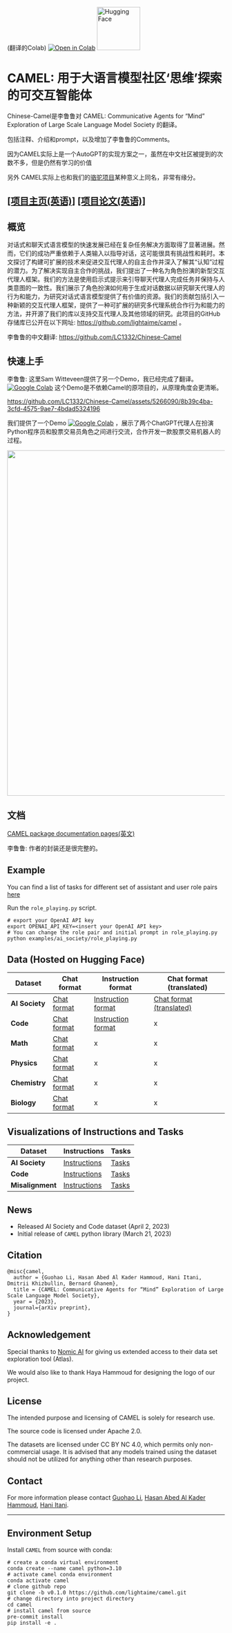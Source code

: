 (翻译的Colab) [![Open in Colab](https://colab.research.google.com/assets/colab-badge.svg)](https://colab.research.google.com/github/LC1332/Chinese-Camel/blob/master/notebook/camel_demo.ipynb)
<a href="https://huggingface.co/camel-ai"><img src="https://huggingface.co/datasets/huggingface/brand-assets/resolve/main/hf-logo-with-title.png" alt="Hugging Face" width="100"/></a>


# CAMEL: 用于大语言模型社区‘思维’探索的可交互智能体

Chinese-Camel是李鲁鲁对 CAMEL: Communicative Agents for “Mind” Exploration of Large Scale Language Model Society 的翻译。

包括注释、介绍和prompt，以及增加了李鲁鲁的Comments。

因为CAMEL实际上是一个AutoGPT的实现方案之一，虽然在中文社区被提到的次数不多，但是仍然有学习的价值

另外 CAMEL实际上也和我们的[骆驼项目](https://github.com/LC1332/Luotuo-Chinese-LLM)某种意义上同名，非常有缘分。

## [[项目主页(英语)]](https://www.camel-ai.org/) [[项目论文(英语)]](https://ghli.org/camel.pdf)

## 概览

对话式和聊天式语言模型的快速发展已经在复杂任务解决方面取得了显著进展。然而，它们的成功严重依赖于人类输入以指导对话，这可能很具有挑战性和耗时。本文探讨了构建可扩展的技术来促进交互代理人的自主合作并深入了解其“认知”过程的潜力。为了解决实现自主合作的挑战，我们提出了一种名为角色扮演的新型交互代理人框架。我们的方法是使用启示式提示来引导聊天代理人完成任务并保持与人类意图的一致性。我们展示了角色扮演如何用于生成对话数据以研究聊天代理人的行为和能力，为研究对话式语言模型提供了有价值的资源。我们的贡献包括引入一种新颖的交互代理人框架，提供了一种可扩展的研究多代理系统合作行为和能力的方法，并开源了我们的库以支持交互代理人及其他领域的研究。此项目的GitHub存储库已公开在以下网址: https://github.com/lightaime/camel
。

李鲁鲁的中文翻译: https://github.com/LC1332/Chinese-Camel

## 快速上手

李鲁鲁: 这里Sam Witteveen提供了另一个Demo，我已经完成了翻译。  [![Google Colab](https://colab.research.google.com/assets/colab-badge.svg)](https://colab.research.google.com/github/LC1332/Chinese-Camel/blob/master/notebook/Translated_Sam_Demo.ipynb) 这个Demo是不依赖Camel的原项目的，从原理角度会更清晰。



https://github.com/LC1332/Chinese-Camel/assets/5266090/8b39c4ba-3cfd-4575-9ae7-4bdad5324196



我们提供了一个Demo [![Google Colab](https://colab.research.google.com/assets/colab-badge.svg)](https://colab.research.google.com/drive/1AzP33O8rnMW__7ocWJhVBXjKziJXPtim?usp=sharing) ，展示了两个ChatGPT代理人在扮演Python程序员和股票交易员角色之间进行交流，合作开发一款股票交易机器人的过程。

<p align="center">
  <img src='./misc/framework.png' width=800>
</p>




## 文档

[CAMEL package documentation pages(英文)](https://lightaime.github.io/camel/camel.html)

李鲁鲁: 作者的封装还是很完整的。



## Example
You can find a list of tasks for different set of assistant and user role pairs [here](https://drive.google.com/file/d/194PPaSTBR07m-PzjS-Ty6KlPLdFIPQDd/view?usp=share_link)

Run the `role_playing.py` script.
```
# export your OpenAI API key
export OPENAI_API_KEY=<insert your OpenAI API key>
# You can change the role pair and initial prompt in role_playing.py
python examples/ai_society/role_playing.py
```

## Data (Hosted on Hugging Face)
| Dataset | Chat format | Instruction format | Chat format (translated) |
| -- | -- | -- | -- |
| **AI Society** | [Chat format](https://huggingface.co/datasets/camel-ai/ai_society/blob/main/ai_society_chat.tar.gz) | [Instruction format](https://huggingface.co/datasets/camel-ai/ai_society/blob/main/ai_society_instructions.json) | [Chat format (translated)](https://huggingface.co/datasets/camel-ai/ai_society_translated) |
| **Code** | [Chat format](https://huggingface.co/datasets/camel-ai/code/blob/main/code_chat.tar.gz) | [Instruction format](https://huggingface.co/datasets/camel-ai/code/blob/main/code_instructions.json) | x |
| **Math** | [Chat format](https://huggingface.co/datasets/camel-ai/math) | x | x|
| **Physics** | [Chat format](https://huggingface.co/datasets/camel-ai/physics) | x | x |
| **Chemistry** | [Chat format](https://huggingface.co/datasets/camel-ai/chemistry) | x | x |
| **Biology** | [Chat format](https://huggingface.co/datasets/camel-ai/biology) | x | x |

## Visualizations of Instructions and Tasks

| Dataset | Instructions | Tasks |
| -- | -- | -- |
| **AI Society** | [Instructions](https://atlas.nomic.ai/map/3a559a06-87d0-4476-a879-962656242452/db961915-b254-48e8-8e5c-917f827b74c6) | [Tasks](https://atlas.nomic.ai/map/cb96f41b-a6fd-4fe4-ac40-08e101714483/ae06156c-a572-46e9-8345-ebe18586d02b) |
| **Code** | [Instructions](https://atlas.nomic.ai/map/902d6ccb-0bbb-4294-83a8-1c7d2dae03c8/ace2e146-e49f-41db-a1f4-25a2c4be2457) | [Tasks](https://atlas.nomic.ai/map/efc38617-9180-490a-8630-43a05b35d22d/2576addf-a133-45d5-89a9-6b067b6652dd) |
| **Misalignment** | [Instructions](https://atlas.nomic.ai/map/5c491035-a26e-4a05-9593-82ffb2c3ab40/2bd98896-894e-4807-9ed8-a203ccb14d5e) | [Tasks](https://atlas.nomic.ai/map/abc357dd-9c04-4913-9541-63e259d7ac1f/825139a4-af66-427c-9d0e-f36b5492ab3f) |


## News
- Released AI Society and Code dataset (April 2, 2023)
- Initial release of `CAMEL` python library (March 21, 2023)

## Citation
```
@misc{camel,
  author = {Guohao Li, Hasan Abed Al Kader Hammoud, Hani Itani, Dmitrii Khizbullin, Bernard Ghanem},
  title = {CAMEL: Communicative Agents for “Mind” Exploration of Large Scale Language Model Society},
  year = {2023},
  journal={arXiv preprint},
}
```
## Acknowledgement
Special thanks to [Nomic AI](https://home.nomic.ai/) for giving us extended access to their data set exploration tool (Atlas).

We would also like to thank Haya Hammoud for designing the logo of our project. 

## License

The intended purpose and licensing of CAMEL is solely for research use.

The source code is licensed under Apache 2.0.

The datasets are licensed under CC BY NC 4.0, which permits only non-commercial usage. It is advised that any models trained using the dataset should not be utilized for anything other than research purposes.

## Contact
For more information please contact [Guohao Li](https://ghli.org/), [Hasan Abed Al Kader Hammoud](https://cemse.kaust.edu.sa/ece/people/person/hasan-abed-al-kader-hammoud), [Hani Itani](https://github.com/HaniItani).

---

## Environment Setup
Install `CAMEL` from source with conda:
```
# create a conda virtual environment
conda create --name camel python=3.10
# activate camel conda environment
conda activate camel
# clone github repo
git clone -b v0.1.0 https://github.com/lightaime/camel.git
# change directory into project directory
cd camel
# install camel from source
pre-commit install
pip install -e .
```